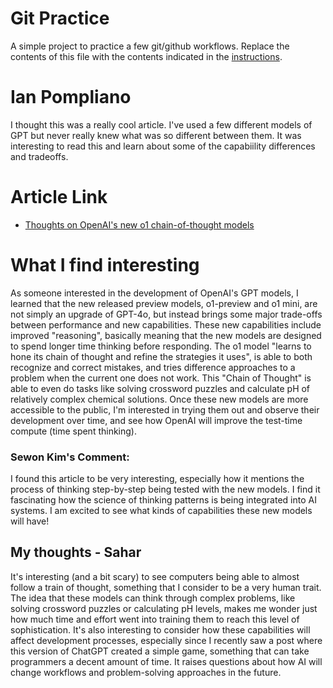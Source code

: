 # Git Practice
A simple project to practice a few git/github workflows.  Replace the contents of this file with the contents indicated in the [instructions](./instructions.md).

# Ian Pompliano
I thought this was a really cool article. I've used a few different models of GPT but never really knew what was so different between them. It was interesting to read this and learn about some of the capabiility differences and tradeoffs.

# Article Link
* [Thoughts on OpenAI's new o1 chain-of-thought models](https://simonwillison.net/2024/Sep/12/openai-o1/?utm_source=tldrwebdev)

# What I find interesting
As someone interested in the development of OpenAI's GPT models, I learned that the new released preview models, o1-preview and o1 mini, are not simply an upgrade of GPT-4o, but instead brings some major trade-offs between performance and new capabilities. These new capabilities include improved "reasoning", basically meaning that the new models are designed to spend longer time thinking before responding. The o1 model "learns to hone its chain of thought and refine the strategies it uses", is able to both recognize and correct mistakes, and tries difference approaches to a problem when the current one does not work. This "Chain of Thought" is able to even do tasks like solving crossword puzzles and calculate pH of relatively complex chemical solutions. Once these new models are more accessible to the public, I'm interested in trying them out and observe their development over time, and see how OpenAI will improve the test-time compute (time spent thinking). 

### Sewon Kim's Comment:
I found this article to be very interesting, especially how it mentions the process of thinking step-by-step being tested with the new models. I find it fascinating how the science of thinking patterns is being integrated into AI systems. I am excited to see what kinds of capabilities these new models will have!

## My thoughts - Sahar
It's interesting (and a bit scary) to see computers being able to almost follow a train of thought, something that I consider to be a very human trait. The idea that these models can think through complex problems, like solving crossword puzzles or calculating pH levels, makes me wonder just how much time and effort went into training them to reach this level of sophistication. It's also interesting to consider how these capabilities will affect development processes, especially since I recently saw a post where this version of ChatGPT created a simple game, something that can take programmers a decent amount of time. It raises questions about how AI will change workflows and problem-solving approaches in the future.

